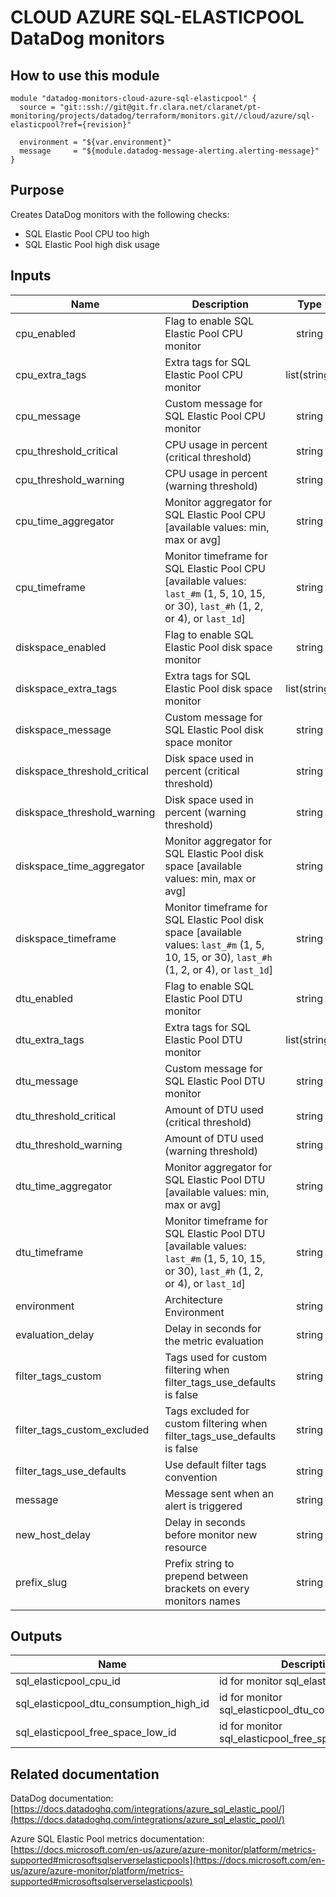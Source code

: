 # CLOUD AZURE SQL-ELASTICPOOL DataDog monitors

## How to use this module

```
module "datadog-monitors-cloud-azure-sql-elasticpool" {
  source = "git::ssh://git@git.fr.clara.net/claranet/pt-monitoring/projects/datadog/terraform/monitors.git//cloud/azure/sql-elasticpool?ref={revision}"

  environment = "${var.environment}"
  message     = "${module.datadog-message-alerting.alerting-message}"
}

```

## Purpose

Creates DataDog monitors with the following checks:

- SQL Elastic Pool CPU too high
- SQL Elastic Pool high disk usage

## Inputs

| Name | Description | Type | Default | Required |
|------|-------------|:----:|:-----:|:-----:|
| cpu\_enabled | Flag to enable SQL Elastic Pool CPU monitor | string | `"true"` | no |
| cpu\_extra\_tags | Extra tags for SQL Elastic Pool CPU monitor | list(string) | `[]` | no |
| cpu\_message | Custom message for SQL Elastic Pool CPU monitor | string | `""` | no |
| cpu\_threshold\_critical | CPU usage in percent (critical threshold) | string | `"90"` | no |
| cpu\_threshold\_warning | CPU usage in percent (warning threshold) | string | `"80"` | no |
| cpu\_time\_aggregator | Monitor aggregator for SQL Elastic Pool CPU [available values: min, max or avg] | string | `"min"` | no |
| cpu\_timeframe | Monitor timeframe for SQL Elastic Pool CPU [available values: `last_#m` (1, 5, 10, 15, or 30), `last_#h` (1, 2, or 4), or `last_1d`] | string | `"last_15m"` | no |
| diskspace\_enabled | Flag to enable SQL Elastic Pool disk space monitor | string | `"true"` | no |
| diskspace\_extra\_tags | Extra tags for SQL Elastic Pool disk space monitor | list(string) | `[]` | no |
| diskspace\_message | Custom message for SQL Elastic Pool disk space monitor | string | `""` | no |
| diskspace\_threshold\_critical | Disk space used in percent (critical threshold) | string | `"90"` | no |
| diskspace\_threshold\_warning | Disk space used in percent (warning threshold) | string | `"80"` | no |
| diskspace\_time\_aggregator | Monitor aggregator for SQL Elastic Pool disk space [available values: min, max or avg] | string | `"max"` | no |
| diskspace\_timeframe | Monitor timeframe for SQL Elastic Pool disk space [available values: `last_#m` (1, 5, 10, 15, or 30), `last_#h` (1, 2, or 4), or `last_1d`] | string | `"last_15m"` | no |
| dtu\_enabled | Flag to enable SQL Elastic Pool DTU monitor | string | `"true"` | no |
| dtu\_extra\_tags | Extra tags for SQL Elastic Pool DTU monitor | list(string) | `[]` | no |
| dtu\_message | Custom message for SQL Elastic Pool DTU monitor | string | `""` | no |
| dtu\_threshold\_critical | Amount of DTU used (critical threshold) | string | `"90"` | no |
| dtu\_threshold\_warning | Amount of DTU used (warning threshold) | string | `"85"` | no |
| dtu\_time\_aggregator | Monitor aggregator for SQL Elastic Pool DTU [available values: min, max or avg] | string | `"avg"` | no |
| dtu\_timeframe | Monitor timeframe for SQL Elastic Pool DTU [available values: `last_#m` (1, 5, 10, 15, or 30), `last_#h` (1, 2, or 4), or `last_1d`] | string | `"last_15m"` | no |
| environment | Architecture Environment | string | n/a | yes |
| evaluation\_delay | Delay in seconds for the metric evaluation | string | `"900"` | no |
| filter\_tags\_custom | Tags used for custom filtering when filter_tags_use_defaults is false | string | `"*"` | no |
| filter\_tags\_custom\_excluded | Tags excluded for custom filtering when filter_tags_use_defaults is false | string | `""` | no |
| filter\_tags\_use\_defaults | Use default filter tags convention | string | `"true"` | no |
| message | Message sent when an alert is triggered | string | n/a | yes |
| new\_host\_delay | Delay in seconds before monitor new resource | string | `"300"` | no |
| prefix\_slug | Prefix string to prepend between brackets on every monitors names | string | `""` | no |

## Outputs

| Name | Description |
|------|-------------|
| sql\_elasticpool\_cpu\_id | id for monitor sql_elasticpool_cpu |
| sql\_elasticpool\_dtu\_consumption\_high\_id | id for monitor sql_elasticpool_dtu_consumption_high |
| sql\_elasticpool\_free\_space\_low\_id | id for monitor sql_elasticpool_free_space_low |

## Related documentation

DataDog documentation: [https://docs.datadoghq.com/integrations/azure_sql_elastic_pool/](https://docs.datadoghq.com/integrations/azure_sql_elastic_pool/)

Azure SQL Elastic Pool metrics documentation: [https://docs.microsoft.com/en-us/azure/azure-monitor/platform/metrics-supported#microsoftsqlserverselasticpools](https://docs.microsoft.com/en-us/azure/azure-monitor/platform/metrics-supported#microsoftsqlserverselasticpools)
